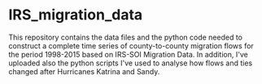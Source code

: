 # IRS_migration_data
This repository contains the data files and the python code needed to construct a complete time series of county-to-county migration flows for the period 1998-2015 based on IRS-SOI Migration Data. In addition, I've uploaded also the python scripts I've used to analyse how flows and ties changed after Hurricanes Katrina and Sandy.
